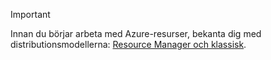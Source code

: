 > [!IMPORTANT]
> Innan du börjar arbeta med Azure-resurser, bekanta dig med distributionsmodellerna: [Resource Manager och klassisk](../articles/azure-resource-manager/resource-manager-deployment-model.md).


<!--HONumber=Nov16_HO5-->


